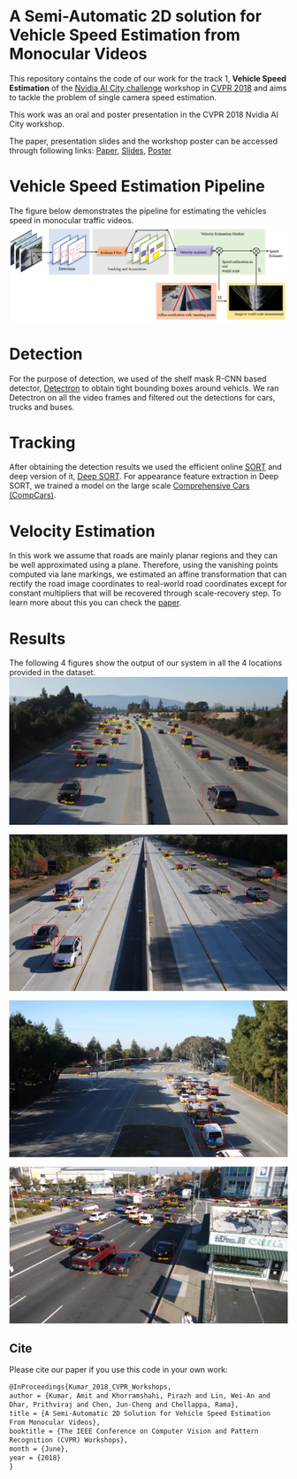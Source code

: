 # A Semi-Automatic 2D solution for Vehicle Speed Estimation from Monocular Videos

This repository contains the code of our work for the track 1, **Vehicle Speed Estimation** of the [Nvidia AI City challenge](https://www.aicitychallenge.org/2018-ai-city-challenge/) workshop in [CVPR 2018](http://cvpr2018.thecvf.com/) and aims to tackle the problem of single camera speed estimation. 

This work was an oral and poster presentation in the CVPR 2018 Nvidia AI City workshop. 

The paper, presentation slides and the workshop poster can be accessed through following links:
[Paper](http://openaccess.thecvf.com/content_cvpr_2018_workshops/papers/w3/Kumar_A_Semi-Automatic_2D_CVPR_2018_paper.pdf), [Slides](https://drive.google.com/file/d/10K0BM3H8_FC5kWnV6iRgZkVqXACGH3Sn/view?usp=sharing), [Poster](https://drive.google.com/file/d/1-a9s6H6V6PNlrJmabj8HWvuZ1-YeVm2p/view?usp=sharing)

# Vehicle Speed Estimation Pipeline

The figure below demonstrates the pipeline for estimating the vehicles speed in monocular traffic videos.
![Pipeline](./figures/outline_new.png)

# Detection 

For the purpose of detection, we used of the shelf mask R-CNN based detector, [Detectron](https://github.com/roytseng-tw/Detectron.pytorch) to obtain tight bounding boxes around vehicls. We ran Detectron on all the video frames and filtered out the detections for cars, trucks and buses.

# Tracking 

After obtaining the detection results we used the efficient online [SORT](https://github.com/abewley/sort) and deep version of it, [Deep SORT](https://github.com/nwojke/deep_sort). For appearance feature extraction in Deep SORT, we trained a model on the large scale [Comprehensive Cars (CompCars)](http://mmlab.ie.cuhk.edu.hk/datasets/comp_cars/index.html).

# Velocity Estimation

In this work we assume that roads are mainly planar regions and they can be well approximated using a plane. Therefore, using the vanishing points computed via lane markings, we estimated an affine transformation that can rectify the road image coordinates to real-world road coordinates except for constant multipliers that will be recovered through scale-recovery step. To learn more about this you can check the [paper](http://openaccess.thecvf.com/content_cvpr_2018_workshops/papers/w3/Kumar_A_Semi-Automatic_2D_CVPR_2018_paper.pdf). 

# Results 
The following 4 figures show the output of our system in all the 4 locations provided in the dataset.
![Location1](./figures/loc1_7.PNG)

![Location2](./figures/loc2_2.PNG)

![Location3](./figures/loc3_2.PNG)

![Location4](./figures/loc4_4.PNG)

## Cite
Please cite our paper if you use this code in your own work:
```
@InProceedings{Kumar_2018_CVPR_Workshops,
author = {Kumar, Amit and Khorramshahi, Pirazh and Lin, Wei-An and Dhar, Prithviraj and Chen, Jun-Cheng and Chellappa, Rama},
title = {A Semi-Automatic 2D Solution for Vehicle Speed Estimation From Monocular Videos},
booktitle = {The IEEE Conference on Computer Vision and Pattern Recognition (CVPR) Workshops},
month = {June},
year = {2018}
} 
```


